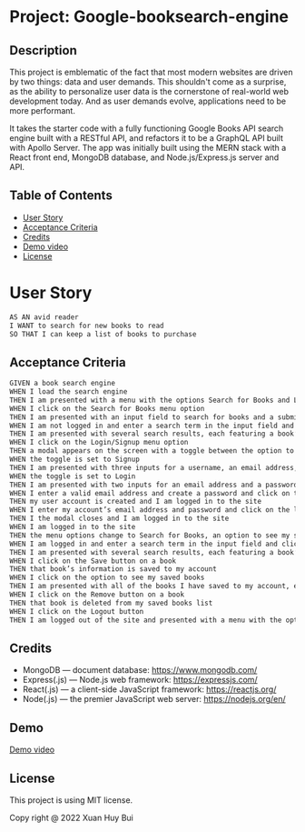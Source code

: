 # Project: Google-booksearch-engine
## Description

This project is emblematic of the fact that most modern websites are driven by two things: data and user demands. This shouldn't come as a surprise, as the ability to personalize user data is the cornerstone of real-world web development today. And as user demands evolve, applications need to be more performant.

It takes the starter code with a fully functioning Google Books API search engine built with a RESTful API, and refactors it to be a GraphQL API built with Apollo Server. The app was initially built using the MERN stack with a React front end, MongoDB database, and Node.js/Express.js server and API.

## Table of Contents

- [User Story](#user-story)
- [Acceptance Criteria](#acceptance-criteria)
- [Credits](#credits)
- [Demo video](#Demo)
- [License](#License)

# User Story

```md
AS AN avid reader
I WANT to search for new books to read
SO THAT I can keep a list of books to purchase
```

## Acceptance Criteria

```md
GIVEN a book search engine
WHEN I load the search engine
THEN I am presented with a menu with the options Search for Books and Login/Signup and an input field to search for books and a submit button
WHEN I click on the Search for Books menu option
THEN I am presented with an input field to search for books and a submit button
WHEN I am not logged in and enter a search term in the input field and click the submit button
THEN I am presented with several search results, each featuring a book’s title, author, description, image, and a link to that book on the Google Books site
WHEN I click on the Login/Signup menu option
THEN a modal appears on the screen with a toggle between the option to log in or sign up
WHEN the toggle is set to Signup
THEN I am presented with three inputs for a username, an email address, and a password, and a signup button
WHEN the toggle is set to Login
THEN I am presented with two inputs for an email address and a password and login button
WHEN I enter a valid email address and create a password and click on the signup button
THEN my user account is created and I am logged in to the site
WHEN I enter my account’s email address and password and click on the login button
THEN I the modal closes and I am logged in to the site
WHEN I am logged in to the site
THEN the menu options change to Search for Books, an option to see my saved books, and Logout
WHEN I am logged in and enter a search term in the input field and click the submit button
THEN I am presented with several search results, each featuring a book’s title, author, description, image, and a link to that book on the Google Books site and a button to save a book to my account
WHEN I click on the Save button on a book
THEN that book’s information is saved to my account
WHEN I click on the option to see my saved books
THEN I am presented with all of the books I have saved to my account, each featuring the book’s title, author, description, image, and a link to that book on the Google Books site and a button to remove a book from my account
WHEN I click on the Remove button on a book
THEN that book is deleted from my saved books list
WHEN I click on the Logout button
THEN I am logged out of the site and presented with a menu with the options Search for Books and Login/Signup and an input field to search for books and a submit button
```

## Credits

- MongoDB — document database: https://www.mongodb.com/
- Express(.js) — Node.js web framework: https://expressjs.com/
- React(.js) — a client-side JavaScript framework: https://reactjs.org/
- Node(.js) — the premier JavaScript web server: https://nodejs.org/en/


## Demo
[Demo video](https://drive.google.com/file/d/1ST2TuDKCIMWu7Vra3f54viT1jWqaRkyA/view)

## License

This project is using MIT license.

Copy right @ 2022 Xuan Huy Bui
